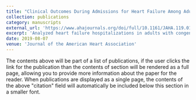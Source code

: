 ```yaml
---
title: "Clinical Outcomes During Admissions for Heart Failure Among Adults With Congenital Heart Disease"
collection: publications
category: manuscripts
external_url: 'https://www.ahajournals.org/doi/full/10.1161/JAHA.119.012595'
excerpt: 'Analyzed heart failure hospitalizations in adults with congenital heart disease, finding they had longer stays, more complications, and higher in-hospital death rates compared to patients without congenital heart disease—highlighting the need for tailored care protocols.'
date: 2019-08-07
venue: 'Journal of the American Heart Association'
---
```

The contents above will be part of a list of publications, if the user clicks the link for the publication than the contents of section will be rendered as a full page, allowing you to provide more information about the paper for the reader. When publications are displayed as a single page, the contents of the above "citation" field will automatically be included below this section in a smaller font.
